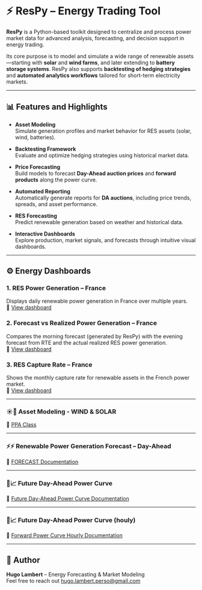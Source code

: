 # ⚡ ResPy – Energy Trading Tool

**ResPy** is a Python-based toolkit designed to centralize and process power market data for advanced analysis, forecasting, and decision support in energy trading.

Its core purpose is to model and simulate a wide range of renewable assets—starting with **solar** and **wind farms**, and later extending to **battery storage systems**. ResPy also supports **backtesting of hedging strategies** and **automated analytics workflows** tailored for short-term electricity markets.

---

## 📊 Features and Highlights

- **Asset Modeling**  
  Simulate generation profiles and market behavior for RES assets (solar, wind, batteries).

- **Backtesting Framework**  
  Evaluate and optimize hedging strategies using historical market data.

- **Price Forecasting**  
  Build models to forecast **Day-Ahead auction prices** and **forward products** along the power curve.

- **Automated Reporting**  
  Automatically generate reports for **DA auctions**, including price trends, spreads, and asset performance.

- **RES Forecasting**  
  Predict renewable generation based on weather and historical data.

- **Interactive Dashboards**  
  Explore production, market signals, and forecasts through intuitive visual dashboards.

---

## ⚙️ Energy Dashboards

### 1. RES Power Generation – France  
Displays daily renewable power generation in France over multiple years.  
🔗 [View dashboard](https://hugzgj.grafana.net/public-dashboards/9d1e12a092da4f4c8cc27b8392735743)

### 2. Forecast vs Realized Power Generation – France  
Compares the morning forecast (generated by ResPy) with the evening forecast from RTE and the actual realized RES power generation.  
🔗 [View dashboard](https://hugzgj.grafana.net/public-dashboards/62cfe7d7ef9540aba9d6998bb255de5a)

### 3. RES Capture Rate – France  
Shows the monthly capture rate for renewable assets in the French power market.  
🔗 [View dashboard](https://hugzgj.grafana.net/public-dashboards/3186096d600945fd842f67baa137a736)

---


### ☀️💨 Asset Modeling - WIND & SOLAR  

🔗 [PPA Class](./Asset_Modeling/Energy_Modeling/PPA/README_PPAclass.md)

---

### ⚡⚡ Renewable Power Generation Forecast – Day-Ahead

🔗 [FORECAST Documentation](./Model/ResPowerGeneration/README.md)

---

### 🔌📈 Future Day-Ahead Power Curve

🔗 [Future Day-Ahead Power Curve Documentation](./Model/FowardPowerCurve/README_DailyPowerCurve.md)

---

### 🔌📈 Future Day-Ahead Power Curve (houly)

🔗 [Forward Power Curve Hourly Documentation](./Model/FowardPowerCurve/README_HourlyPowerCurve.md)

---

## 👤 Author

**Hugo Lambert** – Energy Forecasting & Market Modeling  
Feel free to reach out hugo.lambert.perso@gmail.com

